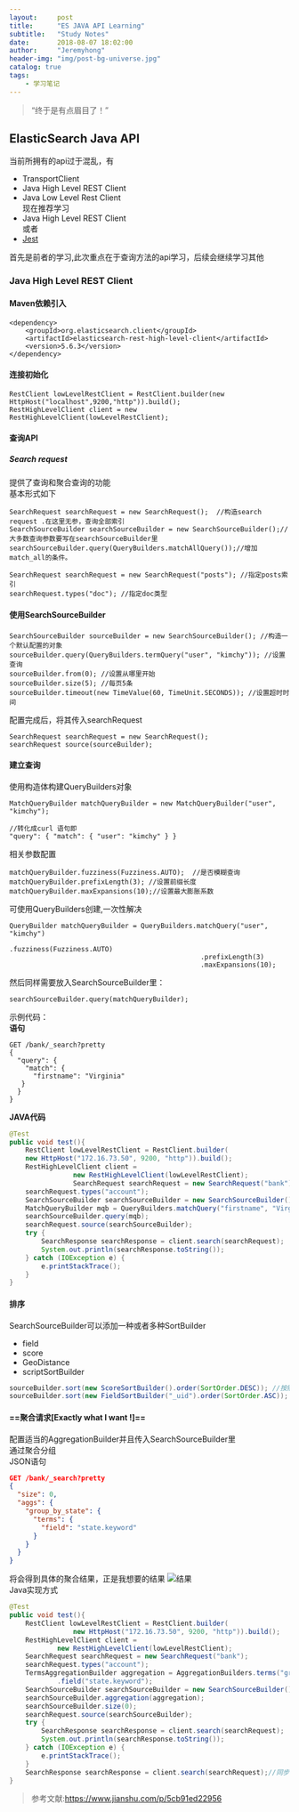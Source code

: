 ```yaml
---
layout:     post
title:      "ES JAVA API Learning"
subtitle:   "Study Notes"
date:       2018-08-07 18:02:00
author:     "Jeremyhong"
header-img: "img/post-bg-universe.jpg"
catalog: true
tags:
    - 学习笔记
---
```


> “终于是有点眉目了！”


## ElasticSearch Java API
当前所拥有的api过于混乱，有
- TransportClient
- Java High Level REST Client
- Java Low Level Rest Client  
现在推荐学习
- Java High Level REST Client  
或者
- [Jest](https://github.com/searchbox-io/Jest/tree/master/jest)  

首先是前者的学习,此次重点在于查询方法的api学习，后续会继续学习其他
### Java High Level REST Client  
#### Maven依赖引入
```
<dependency>
    <groupId>org.elasticsearch.client</groupId>
    <artifactId>elasticsearch-rest-high-level-client</artifactId>
    <version>5.6.3</version>
</dependency>
```  

#### 连接初始化
```
RestClient lowLevelRestClient = RestClient.builder(new HttpHost("localhost",9200,"http")).build();
RestHighLevelClient client = new RestHighLevelClient(lowLevelRestClient);
```  

#### 查询API
##### Search request
提供了查询和聚合查询的功能  
基本形式如下
```
SearchRequest searchRequest = new SearchRequest();  //构造search request .在这里无参，查询全部索引
SearchSourceBuilder searchSourceBuilder = new SearchSourceBuilder();//大多数查询参数要写在searchSourceBuilder里 
searchSourceBuilder.query(QueryBuilders.matchAllQuery());//增加match_all的条件。
```  

```
SearchRequest searchRequest = new SearchRequest("posts"); //指定posts索引
searchRequest.types("doc"); //指定doc类型
```
  
#### 使用SearchSourceBuilder
```
SearchSourceBuilder sourceBuilder = new SearchSourceBuilder(); //构造一个默认配置的对象
sourceBuilder.query(QueryBuilders.termQuery("user", "kimchy")); //设置查询
sourceBuilder.from(0); //设置从哪里开始
sourceBuilder.size(5); //每页5条
sourceBuilder.timeout(new TimeValue(60, TimeUnit.SECONDS)); //设置超时时间
```  
配置完成后，将其传入searchRequest
```
SearchRequest searchRequest = new SearchRequest();
searchRequest source(sourceBuilder);
```  
#### 建立查询
使用构造体构建QueryBuilders对象
```
MatchQueryBuilder matchQueryBuilder = new MatchQueryBuilder("user", "kimchy");

//转化成curl 语句即
"query": { "match": { "user": "kimchy" } }
```  
相关参数配置
```
matchQueryBuilder.fuzziness(Fuzziness.AUTO);  //是否模糊查询
matchQueryBuilder.prefixLength(3); //设置前缀长度
matchQueryBuilder.maxExpansions(10);//设置最大膨胀系数 
```  
可使用QueryBuilders创建,一次性解决
```
QueryBuilder matchQueryBuilder = QueryBuilders.matchQuery("user", "kimchy")
                                                .fuzziness(Fuzziness.AUTO)
                                                .prefixLength(3)
                                                .maxExpansions(10);
```  
然后同样需要放入SearchSourceBuilder里：
```
searchSourceBuilder.query(matchQueryBuilder);
```  
示例代码：   
**语句**
```
GET /bank/_search?pretty
{
  "query": {
    "match": {
      "firstname": "Virginia"  
   }
  }
}
```   
**JAVA代码**
```java
@Test
public void test(){
    RestClient lowLevelRestClient = RestClient.builder(
    new HttpHost("172.16.73.50", 9200, "http")).build();
    RestHighLevelClient client =
                new RestHighLevelClient(lowLevelRestClient);
                SearchRequest searchRequest = new SearchRequest("bank");
    searchRequest.types("account");
    SearchSourceBuilder searchSourceBuilder = new SearchSourceBuilder();
    MatchQueryBuilder mqb = QueryBuilders.matchQuery("firstname", "Virginia");
    searchSourceBuilder.query(mqb);
    searchRequest.source(searchSourceBuilder);
    try {
        SearchResponse searchResponse = client.search(searchRequest);
        System.out.println(searchResponse.toString());
    } catch (IOException e) {
        e.printStackTrace();
    }
}
```  
#### 排序
SearchSourceBuilder可以添加一种或者多种SortBuilder
- field
- score
- GeoDistance
- scriptSortBuilder
```java
sourceBuilder.sort(new ScoreSortBuilder().order(SortOrder.DESC)); //按照score倒序排列
sourceBuilder.sort(new FieldSortBuilder("_uid").order(SortOrder.ASC));  //并且按照id正序排列
```  
#### ==聚合请求[Exactly what I want !]==
配置适当的AggregationBuilder并且传入SearchSourceBuilder里  
通过聚合分组  
JSON语句  
```json
GET /bank/_search?pretty
{
  "size": 0,
  "aggs": {
    "group_by_state": {
      "terms": {
        "field": "state.keyword"
      }
    }
  }
}
```  
将会得到具体的聚合结果，正是我想要的结果
![结果](http://chuantu.biz/t6/354/1533634846x-1404792987.png)  
Java实现方式
```java
@Test
public void test(){
    RestClient lowLevelRestClient = RestClient.builder(
                new HttpHost("172.16.73.50", 9200, "http")).build();
    RestHighLevelClient client =
            new RestHighLevelClient(lowLevelRestClient);
    SearchRequest searchRequest = new SearchRequest("bank");
    searchRequest.types("account");
    TermsAggregationBuilder aggregation = AggregationBuilders.terms("group_by_state")
            .field("state.keyword");
    SearchSourceBuilder searchSourceBuilder = new SearchSourceBuilder();
    searchSourceBuilder.aggregation(aggregation);
    searchSourceBuilder.size(0);
    searchRequest.source(searchSourceBuilder);
    try {
        SearchResponse searchResponse = client.search(searchRequest);
        System.out.println(searchResponse.toString());
    } catch (IOException e) {
        e.printStackTrace();
    }
    SearchResponse searchResponse = client.search(searchRequest);//同步
}
```  







> 参考文献:https://www.jianshu.com/p/5cb91ed22956

